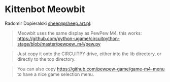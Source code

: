 # Kittenbot Meowbit

Radomir Dopieralski <sheep@sheep.art.pl>:

> Meowbit uses the same display as PewPew M4, this works:
https://github.com/python-ugame/circuitpython-stage/blob/master/pewpew_m4/pew.py

> Just copy it onto the CIRCUITPY drive, either into the lib directory,
or directly to the top directory.

> You can also copy https://github.com/pewpew-game/game-m4-menu to have a nice
game selection menu.

